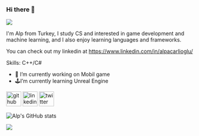 ### Hi there 👋
![](https://www.linkedin.com/in/alpacarlioglu/)

I'm Alp from Turkey, I study CS and interested in game development and machine learning, and I also enjoy learning languages and frameworks.

You can check out my linkedin at https://www.linkedin.com/in/alpacarlioglu/

Skills: C++/C#

- 📱 I’m currently working on Mobil game 
- 🕹️I’m currently learning Unreal Engine 


[<img src='https://cdn.jsdelivr.net/npm/simple-icons@3.0.1/icons/github.svg' alt='github' height='40'>](https://github.com/alpacarlioglu)  [<img src='https://cdn.jsdelivr.net/npm/simple-icons@3.0.1/icons/linkedin.svg' alt='linkedin' height='40'>](https://www.linkedin.com/in/alpacarlioglu/)  [<img src='https://cdn.jsdelivr.net/npm/simple-icons@3.0.1/icons/twitter.svg' alt='twitter' height='40'>](https://twitter.com/alpacarlioglu)  


![Alp's GitHub stats](https://github-readme-stats.vercel.app/api?username=alpacarlioglu&show_icons=true&theme=synthwave)

![](https://visitor-badge.glitch.me/badge?page_id=abhisheknaiidu.abhisheknaiidu)


